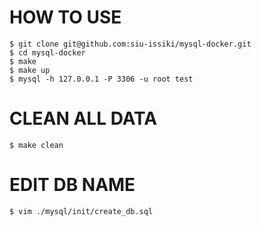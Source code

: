 # HOW TO USE

```
$ git clone git@github.com:siu-issiki/mysql-docker.git
$ cd mysql-docker
$ make
$ make up
$ mysql -h 127.0.0.1 -P 3306 -u root test
```

# CLEAN ALL DATA

```
$ make clean
```

# EDIT DB NAME

```
$ vim ./mysql/init/create_db.sql
```
